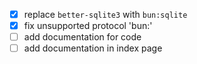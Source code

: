 - [x] replace `better-sqlite3` with `bun:sqlite`
- [x] fix unsupported protocol 'bun:'
- [ ] add documentation for code
- [ ] add documentation in index page
